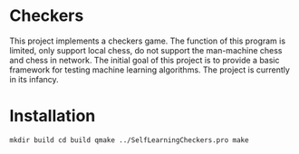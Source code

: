 # Checkers
This project implements a checkers game. The function of this program is limited, only support local chess, do not support the man-machine chess and chess in network. The initial goal of this project is to provide a basic framework for testing machine learning algorithms. The project is currently in its infancy.  
# Installation

`mkdir build
cd build
qmake ../SelfLearningCheckers.pro
make`
